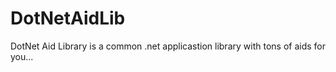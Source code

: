 # DotNetAidLib
DotNet Aid Library is a common .net applicastion library with tons of aids for you...
